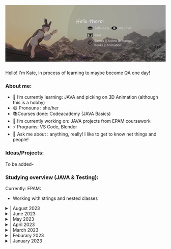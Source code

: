 
![Little about-me!](banner.png)

### 
Hello! I'm Kate, in process of learning to maybe become QA one day!

### About me:
- 🌱 I’m currently learning: JAVA and picking on 3D Animation (although this is a hobby)
- 😄 Pronouns : she/her
- 📚Courses done: Codeacademy (JAVA Basics) 
- 🔭 I’m currently working on: JAVA projects from EPAM coursework
- ⚡ Programs: VS Code, Blender
- 💬 Ask me about : anything, really! I like to get to know net things and people!

### Ideas/Projects:
To be added-

### Studying overview (JAVA & Testing):
Currently:
EPAM:
* Working with strings and nested classes


<details>
<summary>| August 2023  </summary>
EPAM:
* Revision of Java basics (Data types, Conditions and Loops, Arrays and Classes)
* Working with strings and nested classes

</details>
<details>
<summary>| June 2023  </summary>
* Revision of testing methodologies and testing basics
* Revision on making testing causes, bug reporting 

* EPAM
        - Basic of OOP 
        (encapsualion, Modifiers, Inheritance)
</details>
<details>
<summary>| May 2023  </summary>
* EPAM

     - Automated testing Basic in Java (continuation)
     - Learning about and understanding 2D arrays

* uTest

     - Continuation on uTest pratice cycles
     (Charles Proxy, Challenge cycles)
</details>
<details>
<summary>| April 2023</summary>

 * EPAM

        - Software Development Methologies

        - Introduction to Testing

        - Version Control with Git

        - Automated testing Basisc in Java (began)

* uTest
        - Continuation on uTest pratice cycles
        (Computer Testing, Mobile Testing)

</details>
<details>
<summary>| March 2023</summary>

* CodeAcademy

        - Started JAVA Basics course (free parts)

* uTest

        - Completed the uTest Academy courses on testing

        - Started on running uTest Academy testing pratice cycles
         (Introuduction To Testing, Computer Testing)

</details>
<details>
<summary>| Feburary 2023</summary>
<ul>
<li>Partaking in GoIT 4 day marathon QA testing basics (13.02 - 19.02)</li>
<ul>
<li>basic of bug hunting</li>
<li>writing test cases (using TestRail)</li>
<li>writing and completing bug reports (using Jira)</li>
</ul>
</ul>
<ul>
<li>Started EPAM Academy (Computer Science Basics)</li>
<li>First "Hello World!" in JAVA</li>
</ul>
</details>

<details>
<summary>| January 2023</summary>

(Actually began my studies mid-January)
<ul>
<li>ISTQB specifications (started learning the basics)</li>
<li>I made this account and started learning about GIT and Github as a whole!</li>
</ul>

</details>














